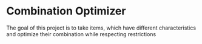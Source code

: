 # Combination Optimizer
 The goal of this project is to take items, which have different characteristics and optimize their combination while respecting restrictions
